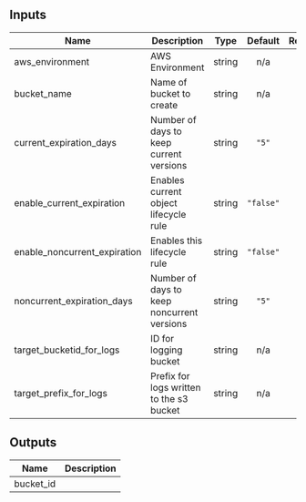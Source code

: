 ## Inputs

| Name | Description | Type | Default | Required |
|------|-------------|:----:|:-----:|:-----:|
| aws\_environment | AWS Environment | string | n/a | yes |
| bucket\_name | Name of bucket to create | string | n/a | yes |
| current\_expiration\_days | Number of days to keep current versions | string | `"5"` | no |
| enable\_current\_expiration | Enables current object lifecycle rule | string | `"false"` | no |
| enable\_noncurrent\_expiration | Enables this lifecycle rule | string | `"false"` | no |
| noncurrent\_expiration\_days | Number of days to keep noncurrent versions | string | `"5"` | no |
| target\_bucketid\_for\_logs | ID for logging bucket | string | n/a | yes |
| target\_prefix\_for\_logs | Prefix for logs written to the s3 bucket | string | n/a | yes |

## Outputs

| Name | Description |
|------|-------------|
| bucket\_id |  |

